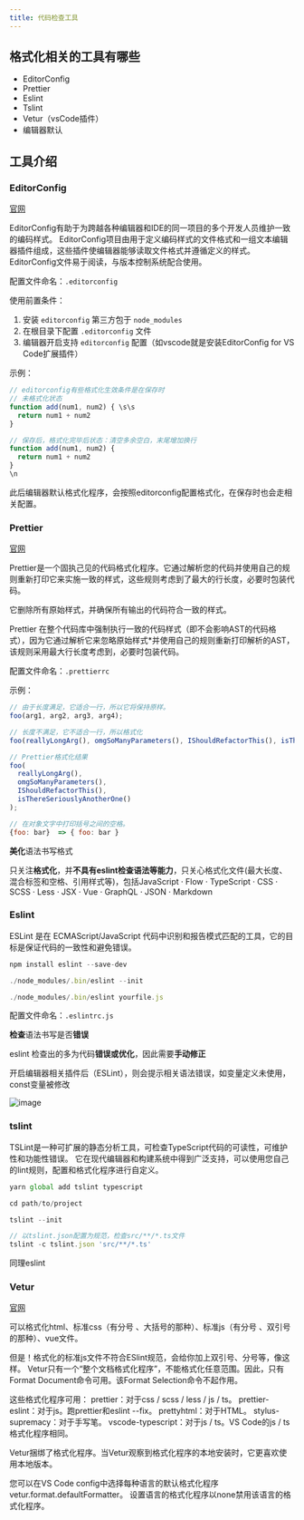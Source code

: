 ```yaml
---
title: 代码检查工具
---
```


## 格式化相关的工具有哪些

- EditorConfig
- Prettier
- Eslint
- Tslint
- Vetur（vsCode插件）
- 编辑器默认

## 工具介绍

### EditorConfig

[官网](https://editorconfig.org/)

EditorConfig有助于为跨越各种编辑器和IDE的同一项目的多个开发人员维护一致的编码样式。 EditorConfig项目由用于定义编码样式的文件格式和一组文本编辑器插件组成，这些插件使编辑器能够读取文件格式并遵循定义的样式。 EditorConfig文件易于阅读，与版本控制系统配合使用。

配置文件命名：`.editorconfig`

使用前置条件：

1. 安装 `editorconfig` 第三方包于 `node_modules`
2. 在根目录下配置 `.editorconfig` 文件
3. 编辑器开启支持 `editorconfig` 配置（如vscode就是安装EditorConfig for VS Code扩展插件）

示例：

```js
// editorconfig有些格式化生效条件是在保存时
// 未格式化状态
function add(num1, num2) { \s\s
  return num1 + num2
}

// 保存后，格式化完毕后状态：清空多余空白，末尾增加换行
function add(num1, num2) {
  return num1 + num2
}
\n
```

此后编辑器默认格式化程序，会按照editorconfig配置格式化，在保存时也会走相关配置。

### Prettier

[官网](https://github.com/prettier/prettier)

Prettier是一个固执己见的代码格式化程序。它通过解析您的代码并使用自己的规则重新打印它来实施一致的样式，这些规则考虑到了最大的行长度，必要时包装代码。

它删除所有原始样式，并确保所有输出的代码符合一致的样式。

Prettier 在整个代码库中强制执行一致的代码样式（即不会影响AST的代码格式），因为它通过解析它来忽略原始样式*并使用自己的规则重新打印解析的AST，该规则采用最大行长度考虑到，必要时包装代码。

配置文件命名：`.prettierrc`

示例：

```js
// 由于长度满足，它适合一行，所以它将保持原样。
foo(arg1, arg2, arg3, arg4);

// 长度不满足，它不适合一行，所以格式化
foo(reallyLongArg(), omgSoManyParameters(), IShouldRefactorThis(), isThereSeriouslyAnotherOne());

// Prettier格式化结果
foo(
  reallyLongArg(),
  omgSoManyParameters(),
  IShouldRefactorThis(),
  isThereSeriouslyAnotherOne()
);

// 在对象文字中打印括号之间的空格。
{foo: bar}  => { foo: bar }

```

**美化**语法书写格式

只关注**格式化**，并**不具有eslint检查语法等能力**，只关心格式化文件(最大长度、混合标签和空格、引用样式等)，包括JavaScript · Flow · TypeScript · CSS · SCSS · Less · JSX · Vue · GraphQL · JSON · Markdown

### Eslint

ESLint 是在 ECMAScript/JavaScript 代码中识别和报告模式匹配的工具，它的目标是保证代码的一致性和避免错误。

```js
npm install eslint --save-dev

./node_modules/.bin/eslint --init

./node_modules/.bin/eslint yourfile.js
```

配置文件命名：`.eslintrc.js`

**检查**语法书写是否**错误**

eslint 检查出的多为代码**错误或优化**，因此需要**手动修正**

开启编辑器相关插件后（ESLint），则会提示相关语法错误，如变量定义未使用，const变量被修改

![image](https://user-images.githubusercontent.com/33987402/77244491-37593c80-6c50-11ea-83fe-0bdfbcc2d205.png)

### tslint

TSLint是一种可扩展的静态分析工具，可检查TypeScript代码的可读性，可维护性和功能性错误。 它在现代编辑器和构建系统中得到广泛支持，可以使用您自己的lint规则，配置和格式化程序进行自定义。

```js
yarn global add tslint typescript

cd path/to/project

tslint --init

// 以tslint.json配置为规范，检查src/**/*.ts文件
tslint -c tslint.json 'src/**/*.ts'
```

同理eslint

### Vetur

[官网](https://vuejs.github.io/vetur/formatting.html#formatters)

可以格式化html、标准css（有分号 、大括号的那种）、标准js（有分号 、双引号的那种）、vue文件。

但是！格式化的标准js文件不符合ESlint规范，会给你加上双引号、分号等，像这样。
Vetur只有一个“整个文档格式化程序”，不能格式化任意范围。因此，只有Format Document命令可用。该Format Selection命令不起作用。

这些格式化程序可用：
prettier：对于css / scss / less / js / ts。
prettier-eslint：对于js。跑prettier和eslint --fix。
prettyhtml：对于HTML。
stylus-supremacy：对于手写笔。
vscode-typescript：对于js / ts。VS Code的js / ts格式化程序相同。

Vetur捆绑了格式化程序。当Vetur观察到格式化程序的本地安装时，它更喜欢使用本地版本。

您可以在VS Code config中选择每种语言的默认格式化程序vetur.format.defaultFormatter。 设置语言的格式化程序以none禁用该语言的格式化程序。
